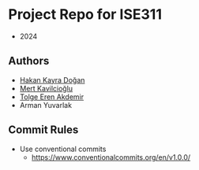 # Project Repo for ISE311
- 2024

## Authors
- [Hakan Kayra Doğan](https://hkayrad.me)
- [Mert Kavilcioğlu](https://github.com/mertkavilcioglu)
- [Tolge Eren Akdemir](https://github.com/teakdemir)
- Arman Yuvarlak

## Commit Rules
- Use conventional commits
    - https://www.conventionalcommits.org/en/v1.0.0/